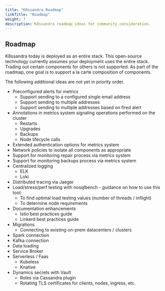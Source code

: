 ```yaml
---
title: "K8ssandra Roadmap"
linkTitle: "Roadmap"
weight: 7
description: K8ssandra roadmap ideas for community consideration.
---
```


## Roadmap

K8ssandra today is deployed as an entire stack. This open-source technology currently assumes your deployment uses the entire stack. Trading out certain components 
for others is not supported. As part of the roadmap, one goal is to support a la carte composition of components.

The following additional ideas are not yet in priority order. 

* Preconfigured alerts for metrics
  * Support sending to a configured single email address
  * Support sending to multiple addresses
  * Support sending to multiple addresses based on fired alert
* Annotations in metrics system signaling operations performed on the cluster
  * Restarts
  * Upgrades
  * Backups
  * Node lifecycle calls
* Extended authentication options for metrics system
* Network policies to isolate all components as appropriate
* Support for monitoring repair process via metrics system
* Support for monitoring backups process via metrics system
* Centralized logging
  * ELK
  * Loki
* Distributed tracing via Jaeger
* Load/stress/perf testing with nosqlbench - guidance on how to use this tool:
  * To find optimal load testing values (number of threads / inflight)
  * To determine node requirements
* Documentation enhancements
  * Istio best practices guide
  * Linkerd best practices guide
* Migrations
  * Connecting to existing on-prem datacenters / clusters
* Spark connection
* Kafka connection
* Data loading
* Service Broker
* Serverless / Faas
  * Kubeless
  * Knative
* Dynamics secrets with Vault
  * Roles via Cassandra plugin
  * Rotating TLS certificates for clients, nodes, ingress, etc.
